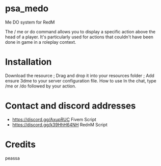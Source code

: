 # psa_medo
 
 Me DO system for RedM

The / me or do command allows you to display a specific action above the head of a player. It's particularly used for actions that couldn't have been done in game in a roleplay context.

# Installation
Download the resource ;
Drag and drop it into your resources folder ;
Add ensure 3dme to your server configuration file.
How to use
In the chat, type /me or /do followed by your action.

# Contact and discord addresses

- https://discord.gg/AxupRUC Fivem Script
- https://discord.gg/k39HhH64NH RednM Script

# Credits
peassa